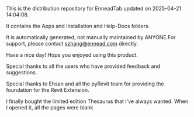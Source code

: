 This is the distribution repository for EnneadTab updated on 2025-04-21 14:04:08.

It contains the Apps and Installation and Help-Docs folders.

It is automatically generated, not manually maintained by ANYONE.For support, please contact szhang@ennead.com directly.

Have a nice day! Hope you enjoyed using this product.

Special thanks to all the users who have provided feedback and suggestions.

Special thanks to Ehsan and all the pyRevit team for providing the foundation for the Revit Extension.






I finally bought the limited edition Thesaurus that I've always wanted. When I opened it, all the pages were blank.